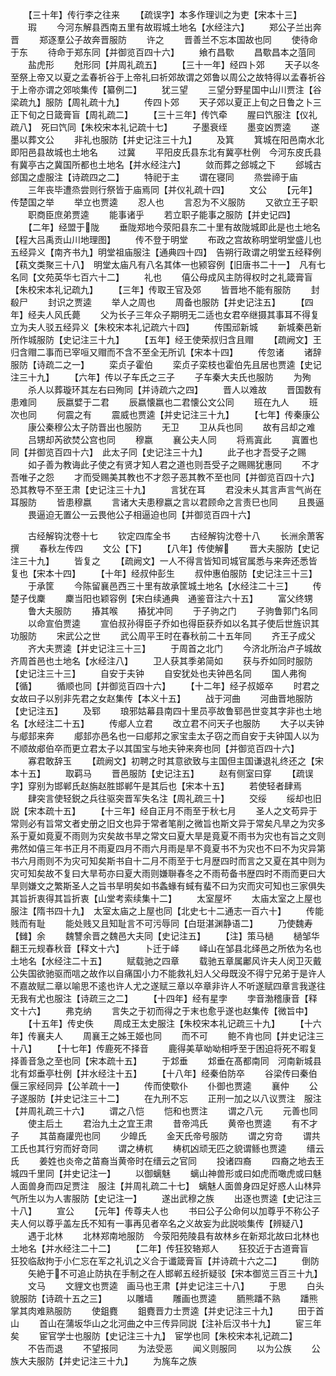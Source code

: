 <!-- { "loadSidebar": true } -->
　　【三十年】传行李之往来
　　【疏误字】本多作理训之为吏【宋本十三】
　　瑕
　　今河东解县西南五里有故瑕城土地名【水经注六】
　　郑公子兰出奔晋
　　郑逐羣公子故奔晋服防
　　许之
　　晋善兰不忘本国故也同
　　使待命于东
　　待命于郑东同【并御览百四十六】
　　飨冇昌歜
　　昌歜昌本之菹同
　　盐虎形
　　尅形同【并周礼疏五】
　　【三十一年】经四卜郊
　　天子以冬至祭上帝又以夏之孟春祈谷于上帝礼曰祈郊故谓之郊鲁以周公之故特得以孟春祈谷于上帝亦谓之郊啖集传【纂例二】
　　犹三望
　　三望分野星国中山川贾注【谷梁疏九】服防【周礼疏十九】
　　传四卜郊
　　天子郊以夏正上旬之日鲁之卜三正下旬之日箴膏盲【周礼疏二】
　　【三十三年】传饩牵
　　腥曰饩服注【仪礼疏八】　死曰饩同【朱校宋本礼记疏十七】
　　子墨衰绖
　　墨变凶贾逵
　　遂墨以葬文公
　　非礼也服防【并史记注三十九】
　　及箕
　　箕城在阳邑南水北即阳邑县故城也土地名
　　过冀
　　平阳皮氏县东北有冀亭杜例　今河东皮氏县有冀亭古之冀国所都也土地名【并水经注六】
　　敛而葬之郐城之下
　　郐城古郐国之虚服注【诗疏四之二】
　　特祀于主
　　谓在寝同
　　烝尝禘于庙
　　三年丧毕遭烝尝则行祭皆于庙焉同【并仪礼疏十四】
　　文公
　　【元年】传楚国之举
　　举立也贾逵
　　忍人也
　　言忍为不义服防
　　又欲立王子职
　　职商臣庶弟贾逵
　　能事诸乎
　　若立职子能事之服防【并史记四】
　　【二年】经盟于陇
　　垂陇郑地今荥阳县东二十里有故陇城即此是也土地名【程大吕禹贡山川地理图】
　　传不登于明堂
　　布政之宫故称明堂明堂盛儿也五经异义【南齐书九】明堂祖庙服注【通典四十四】　告朔行政谓之明堂五经释例【萟文类聚三十八】　明堂太庙凡有八名其体一也颍容例【旧唐书二十一】　凡有七名同【文苑英华七百六十二】
　　礼也
　　僖公母成风主防得权时之礼箴膏盲【朱校宋本礼记疏九】
　　【三年】传取王官及郊
　　皆晋地不能有服防
　　封殽尸
　　封识之贾逵
　　举人之周也
　　周备也服防【并史记注五】
　　【四年】经夫人风氏薨
　　父为长子三年众子期明无二适也女君卒继摄其事耳不得复立为夫人驳五经异义【朱校宋本礼记疏六十四】
　　传围邧新城
　　新城秦邑新所作城服防【史记注三十九】
　　【五年】经王使荣叔归含且赗
　　【疏阙文】王归含赗二事而已宰咺又赗而不含不至全无所讥【宋本十四】
　　传忽诸
　　诸辞服防【诗疏二之一】
　　栾贞子霍伯
　　栾贞子栾枝也霍伯先且居也贾逵【史记注三十九】
　　【六年】传以子车氏之三子
　　子车秦大夫氏也服防
　　为殉
　　杀人以葬璇环其左右曰殉同【并诗疏六之四】
　　晋人以难故
　　晋国数有患难同
　　辰嬴嬖于二君
　　辰嬴懐嬴也二君懐公文公同
　　班在九人
　　班次也同
　　何震之有
　　震威也贾逵【并史记注三十九】
　　【七年】传秦康公
　　康公秦穆公太子防晋出也服防
　　无卫
　　卫从兵也同
　　故有吕却之难
　　吕甥却芮欲焚公宫也同
　　穆嬴
　　襄公夫人同
　　将焉寘此
　　寘置也同【并御览百四十六】　此太子同【史记注三十九】
　　此子也才吾受子之赐
　　如子善为教诲此子使之有贤才知人君之道也则吾受子之赐赐犹惠同
　　不才吾唯子之怨
　　才而受赐美其教也不才怨子恶其教不至也同【并御览百四十六】　恐其教导不至王肃【史记注三十九】
　　言犹在耳
　　君没未乆其言声言气尚在耳服防
　　皆患穆嬴
　　言诸大夫患穆嬴之言以君顾命之言责巳也同
　　且畏逼
　　畏逼迫无置公一云畏他公子相逼迫也同【并御览百四十六】









　　古经解钩沈卷十七
　　钦定四库全书
　　古经解钩沈卷十八
　　长洲余萧客撰
　　春秋左传四
　　文公【下】
　　【八年】传使解
　　晋大夫服防【史记注三十九】
　　皆复之
　　【疏阙文】一人不得言皆知司城官属悉与来奔还悉皆复也【宋本十四】
　　【十年】经叔仲彭生
　　叔仲惠伯服防【史记注三十三】
　　于承筐
　　今陈留襄邑西三十里有故承筐城土地名【水经注二十三】
　　传楚子伐麇
　　麇当阳也颖容例【宋白续通典　通鉴音注六十五】
　　富父终甥
　　鲁大夫服防
　　摏其喉
　　摏犹冲同
　　于子驹之门
　　子驹鲁郭门名同
　　以命宣伯贾逵
　　宣伯叔孙得臣子乔如也得臣获乔如以名其子使后世旌识其功服防
　　宋武公之世
　　武公周平王时在春秋前二十五年同
　　齐王子成父
　　齐大夫贾逵【并史记注三十三】
　　于周首之北门
　　今济北所治卢子城故齐周首邑也土地名【水经注八】
　　卫人获其季弟简如
　　获与乔如同时服防【史记注三十三】
　　自安于夫钟
　　自安犹处也夫钟邑名同
　　国人弗徇【循】
　　循顺也同【并御览百四十六】
　　【十二年】经子叔姬卒
　　时君之女故曰子以别非先君之女赵集传【本义十五】
　　战于河曲
　　河曲晋地服防【史记注五】
　　及郓
　　琅邪姑幕县南四十里员亭故鲁郓邑世变其字非也土地名【水经注二十五】
　　传郕人立君
　　改立君不问天子也服防
　　大子以夫钟与郕邽来奔
　　郕邽亦邑名也一曰郕邦之家宝圭太子窃之而自安于夫钟国人以为不顺故郕伯卒而更立君太子以其国宝与地夫钟来奔也同【并御览百四十六】
　　寡君敢辞玉
　　【疏阙文】初聘之时其意欲致与主国但主国谦退礼终还之【宋本十五】
　　取羁马
　　晋邑服防【史记注五】
　　赵有侧室曰穿
　　【疏误字】穿别为邯郸氏赵旃赵胜邯郸午是其后也【宋本十五】
　　若使轻者肆焉
　　肆突言使轻鋭之兵往驱突晋军失名注【周礼疏三十】
　　交绥
　　绥却也旧説【宋本疏十五】
　　【十三年】经自正月不雨至于秋七月
　　圣人之文苟异于常则必有旨常文者史册之旧文也异于常者笔削之微旨也斯文异于常矣凡旱之为灾多系于夏如竟夏不雨则为灾矣故书旱之常文曰夏大旱是竟夏不雨书为灾也有旨之文则弗然如僖三年书正月不雨夏四月不雨六月雨是旱不竟夏书不为灾也不曰不为灾异第书六月雨则不为灾可知矣斯书自十二月不雨至于七月歴四时而言之又夏在其中则为灾可知矣故不复曰大旱苟亦曰夏大雨则嫌聨春冬之不雨苟备书歴四时不雨而更曰大旱则嫌文之繁斯圣人之旨书旱明矣如书螽蝝有蜮有蜚不曰为灾而灾可知也三家俱失其旨折衷得其旨折衷【山堂考索续集十二】
　　太室屋坏
　　太庙太室之上屋也服注【隋书四十九】　太室太庙之上屋也同【北史七十二通志一百六十】
　　传能贱而有耻
　　能处贱又且知耻言不可污辱同【白珽湛渊静语二】
　　乃使魏寿【雠】余
　　魏讐余晋之魏邑大夫同【史记注五】
　　【注】策马檛
　　檛邹华翻王元规春秋音【释文十六】
　　卜迁于峄
　　峄山在邹县北绎邑之所依为名也土地名【水经注二十五】
　　赋载驰之四章
　　载驰五章属鄘风许夫人闵卫灭戴公失国欲驰驱而唁之故作以自痛国小力不能救礼妇人父母既没不得宁兄弟于是许人不嘉故赋二章以喻思不逺也许人尤之遂赋三章以卒章非许人不听遂赋四章言我遂往无我有尤也服注【诗疏三之二】
　　【十四年】经有星孛
　　孛音渤稽康音【释文十六】
　　弗克纳
　　言失之于初而得之于末也愈乎遂也赵集传【微旨中】
　　【十五年】传史佚
　　周成王太史服注【朱校宋本礼记疏三十九】
　　【十六年】传襄夫人
　　周襄王之姊王姬也同
　　而不可
　　鲍不肯也同【并史记注三十八】
　　【十七年】传鹿死不择音
　　鹿得美草呦呦相呼至于困迫将死不暇复择善音急之至也同【宋本疏十五】
　　于邥垂
　　邥垂在髙都南同　河南新城县北有邥垂亭杜例【并水经注十五】
　　【十八年】经秦伯防卒
　　谷梁传曰秦伯偃三家经同异【公羊疏十一】
　　传而使歜仆
　　仆御也贾逵
　　襄仲
　　公子遂服防【并史记注三十二】
　　在九刑不忘
　　正刑一加之以八议贾注　服注【并周礼疏三十六】
　　谓之八恺
　　恺和也贾注
　　谓之八元
　　元善也同
　　使主后土
　　君治九土之宜王肃
　　昔帝鸿氏
　　黄帝也贾逵
　　有不才子
　　其苗裔讙兜也同
　　少皥氏
　　金天氏帝号服防
　　谓之穷竒
　　谓共工氏也其行穷而好竒同
　　谓之梼杌
　　梼杌凶顽无匹之貌谓鲧也贾逵
　　缙云氏
　　姜姓也炎帝之苗裔当黄帝时在缙云之官同
　　投诸四裔
　　四裔之地去王城四千里同【并史记注一】
　　以御螭魅
　　螭山神兽形或曰如虎而噉虎或曰魅人面兽身而四足贾注　服注【并周礼疏二十七】　螭魅人面兽身四足好惑人山林异气所生以为人害服防【史记注一】
　　遂出武穆之族
　　出逐也贾逵【史记注三十八】
　　宣公
　　【元年】传尊夫人也
　　书曰公子公命何以加尊乎不称公子夫人何以尊乎盖左氏不知有一事再见者卒名之义故妄为此説啖集传【辨疑八】
　　遇于北林
　　北林郑南地服防　今荥阳苑陵县有故林乡在新郑北故曰北林也土地名【并水经注二十二】
　　【二年】传狂狡辂郑人
　　狂狡近于古道膏盲　狂狡临敌拘于小仁忘在军之礼讥之义合于谶箴膏盲【并诗疏十六之二】
　　倒防
　　矢絶于不可追止防执在手制之在人邯郸五经折疑驳【宋本御览三百三十九】
　　文马
　　文貍文也贾逵　画马也王肃【并史记注三十八】
　　于思
　　白头貌服防【诗疏十五之三】
　　以雕墙
　　雕画也贾逵
　　胹熊蹯不熟
　　蹯熊掌其肉难熟服防
　　使鉏麑
　　鉏麑晋力士贾逵【并史记注三十九】
　　田于首山
　　首山在蒲坂华山之北河曲之中三传异同説【注补后汉书十九】
　　宦三年矣
　　宦官学士也服防【史记注三十九】　宦学也同【朱校宋本礼记疏二】
　　不告而退
　　不望报同
　　为法受恶
　　闻义则服同
　　以为公族
　　公族大夫服防【并史记注三十九】
　　为旄车之族
